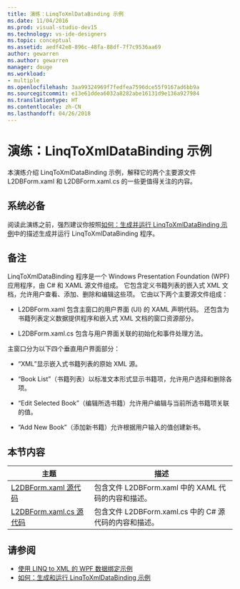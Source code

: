 ```yaml
---
title: 演练：LinqToXmlDataBinding 示例
ms.date: 11/04/2016
ms.prod: visual-studio-dev15
ms.technology: vs-ide-designers
ms.topic: conceptual
ms.assetid: aedf42e8-896c-48fa-88df-7f7c9536aa69
author: gewarren
ms.author: gewarren
manager: douge
ms.workload:
- multiple
ms.openlocfilehash: 3aa99324969f7fedfea7596dce55f9167ad6bb9a
ms.sourcegitcommit: e13e61ddea6032a8282abe16131d9e136a927984
ms.translationtype: HT
ms.contentlocale: zh-CN
ms.lasthandoff: 04/26/2018
---
```

# <a name="walkthrough-linqtoxmldatabinding-example"></a>演练：LinqToXmlDataBinding 示例
本演练介绍 LinqToXmlDataBinding 示例，解释它的两个主要源文件 L2DBForm.xaml 和 L2DBForm.xaml.cs 的一些更值得关注的内容。

## <a name="prerequisites"></a>系统必备
 阅读此演练之前，强烈建议你按照[如何：生成并运行 LinqToXmlDataBinding 示例](../designers/how-to-build-and-run-the-linqtoxmldatabinding-example.md)中的描述生成并运行 LinqToXmlDataBinding 程序。

## <a name="remarks"></a>备注
 LinqToXmlDataBinding 程序是一个 Windows Presentation Foundation (WPF) 应用程序，由 C# 和 XAML 源文件组成。 它包含定义书籍列表的嵌入式 XML 文档，允许用户查看、添加、删除和编辑这些项。 它由以下两个主要源文件组成：

-   L2DBForm.xaml 包含主窗口的用户界面 (UI) 的 XAML 声明代码。 还包含为书籍列表定义数据提供程序和嵌入式 XML 文档的窗口资源部分。

-   L2DBForm.xaml.cs 包含与用户界面关联的初始化和事件处理方法。

 主窗口分为以下四个垂直用户界面部分：

-   “XML”显示嵌入式书籍列表的原始 XML 源。

-   “Book List”（书籍列表）以标准文本形式显示书籍项，允许用户选择和删除各项。

-   “Edit Selected Book”（编辑所选书籍）允许用户编辑与当前所选书籍项关联的值。

-   “Add New Book”（添加新书籍）允许根据用户输入的值创建新书。

## <a name="in-this-section"></a>本节内容

|主题|描述|
|-----------|-----------------|
|[L2DBForm.xaml 源代码](../designers/l2dbform-xaml-source-code.md)|包含文件 L2DBForm.xaml 中的 XAML 代码的内容和描述。|
|[L2DBForm.xaml.cs 源代码](../designers/l2dbform-xaml-cs-source-code.md)|包含文件 L2DBForm.xaml.cs 中的 C# 源代码的内容和描述。|

## <a name="see-also"></a>请参阅

- [使用 LINQ to XML 的 WPF 数据绑定示例](../designers/wpf-data-binding-using-linq-to-xml-example.md)
- [如何：生成和运行 LinqToXmlDataBinding 示例](../designers/how-to-build-and-run-the-linqtoxmldatabinding-example.md)
